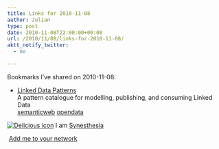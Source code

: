 ```yaml
---
title: Links for 2010-11-08
author: Julian
type: post
date: 2010-11-08T22:00:00+00:00
url: /2010/11/08/links-for-2010-11-08/
aktt_notify_twitter:
  - no

---
```

Bookmarks I&#8217;ve shared on 2010-11-08:

  * [Linked Data Patterns][1]  
    A pattern catalogue for modelling, publishing, and consuming Linked Data  
    [semanticweb][2] [opendata][3] 

<p class="deliciouslink">
  <a href="https://del.icio.us/synesthesia" title="See all my bookmarks on del.icio.us"><img src="https://www.synesthesia.co.uk/images/deliciousicon.jpg" alt="Delicious icon" /></a>&nbsp;I am <a href="https://del.icio.us/synesthesia" title="See all my bookmarks on del.icio.us">Synesthesia</a>
</p>

<p class="deliciouslink">
  <a href="https://del.icio.us/network?add=synesthesia" title="Add me to your del.icio.us network"><img src="https://www.synesthesia.co.uk/images/add.gif" alt="" /></a>&nbsp;<a href="https://del.icio.us/network?add=synesthesia" title="Add me to your del.icio.us network">Add me to your network</a>
</p>

 [1]: https://patterns.dataincubator.org/book
 [2]: https://delicious.com/synesthesia/semanticweb
 [3]: https://delicious.com/synesthesia/opendata